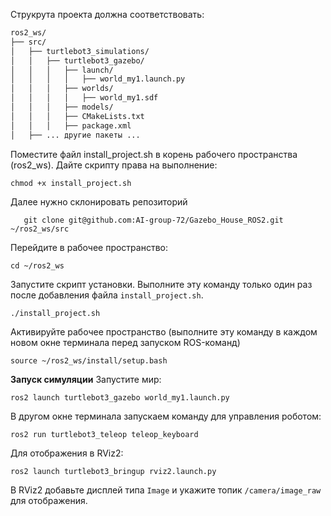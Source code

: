 Струкрута проекта должна соответствовать:
```bash
ros2_ws/
├── src/
│   ├── turtlebot3_simulations/
│   │   ├── turtlebot3_gazebo/
│   │   │   ├── launch/
│   │   │   │   ├── world_my1.launch.py
│   │   │   ├── worlds/
│   │   │   │   ├── world_my1.sdf
│   │   │   ├── models/
│   │   │   ├── CMakeLists.txt
│   │   │   ├── package.xml
│   ├── ... другие пакеты ...

```
Поместите файл install_project.sh в корень рабочего пространства (ros2_ws).
Дайте скрипту права на выполнение:
```
chmod +x install_project.sh
```
Далее нужно склонировать репозиторий
```
   git clone git@github.com:AI-group-72/Gazebo_House_ROS2.git ~/ros2_ws/src
```
Перейдите в рабочее пространство:
```
cd ~/ros2_ws
```
Запустите скрипт установки. Выполните эту команду только один раз после добавления файла `install_project.sh`.

```
./install_project.sh
```
Активируйте рабочее пространство (выполните эту команду в каждом новом окне терминала перед запуском ROS-команд)
```
source ~/ros2_ws/install/setup.bash
```
**Запуск симуляции**
Запустите мир:
```
ros2 launch turtlebot3_gazebo world_my1.launch.py
```
В другом окне терминала запускаем команду для управления роботом:
```
ros2 run turtlebot3_teleop teleop_keyboard

```
Для отображения в RViz2:
```
ros2 launch turtlebot3_bringup rviz2.launch.py
```
В RViz2 добавьте дисплей типа `Image` и укажите топик `/camera/image_raw` для отображения.



